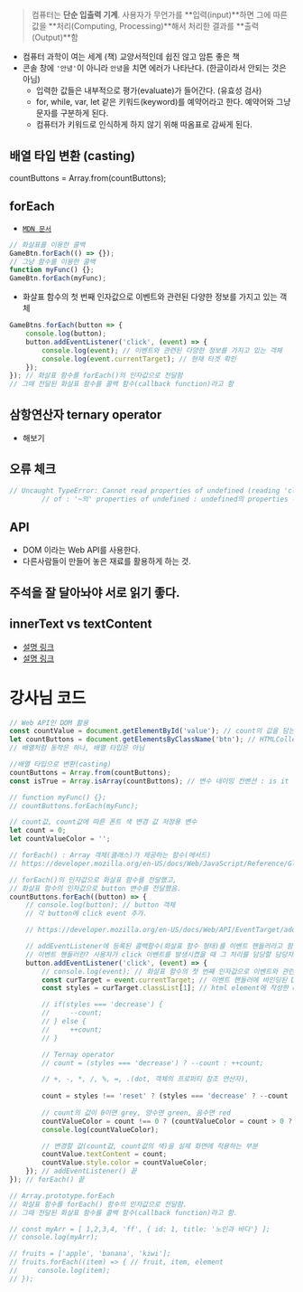 #
> 컴퓨터는 **단순 입출력 기계**. 사용자가 무언가를 **입력(input)**하면 그에 따른 값을 **처리(Computing, Processing)**해서 처리한 결과를 **출력(Output)**함

- 컴퓨터 과학이 여는 세계 (책) 교양서적인데 쉽진 않고 암튼 좋은 책
- 콘솔 창에 `'안녕'`이 아니라 `안녕`을 치면 에러가 나타난다. (한글이라서 안되는 것은 아님)
    - 입력한 값들은 내부적으로 평가(evaluate)가 들어간다. (유효성 검사)
    - for, while, var, let 같은 키워드(keyword)를 예약어라고 한다. 예약어와 그냥 문자를 구분하게 된다.
    - 컴퓨터가 키워드로 인식하게 하지 않기 위해 따옴표로 감싸게 된다.

## 배열 타입 변환 (casting)
countButtons = Array.from(countButtons);

## forEach
- [`MDN 문서`](https://developer.mozilla.org/ko/docs/Web/JavaScript/Reference/Global_Objects/Array/forEach)
```js
// 화살표를 이용한 콜백
GameBtn.forEach(() => {});
// 그냥 함수를 이용한 콜백
function myFunc() {};
GameBtn.forEach(myFunc);
```
- 화살표 함수의 첫 번째 인자값으로 이벤트와 관련된 다양한 정보를 가지고 있는 객체
```js
GameBtns.forEach(button => {
    console.log(button);
    button.addEventListener('click', (event) => {
        console.log(event); // 이벤트와 관련된 다양한 정보를 가지고 있는 객체
        console.log(event.currentTarget); // 현재 타겟 확인
    });
}); // 화살표 함수를 forEach()의 인자값으로 전달함
// 그때 전달된 화살표 함수를 콜백 함수(callback function)라고 함
```

## 삼항연산자 ternary operator
- 해보기

## 오류 체크
```js
// Uncaught TypeError: Cannot read properties of undefined (reading 'classList')
        // of : '~의' properties of undefined : undefined의 properties -> undefined.classList[1];
```

## API
- DOM 이라는 Web API를 사용한다.
- 다른사람들이 만들어 놓은 재료를 활용하게 하는 것.

## 주석을 잘 달아놔야 서로 읽기 좋다.

## innerText vs textContent
- [설명 링크](https://blog.naver.com/jhbd10004/222630020489?isInf=true)
- [설명 링크](https://hianna.tistory.com/483)

# 강사님 코드
```js
// Web API인 DOM 활용
const countValue = document.getElementById('value'); // count의 값을 담는 변수
let countButtons = document.getElementsByClassName('btn'); // HTMLCollection, 유사배열
// 배열처럼 동작은 하나, 배열 타입은 아님

//배열 타입으로 변환(casting)
countButtons = Array.from(countButtons);
const isTrue = Array.isArray(countButtons); // 변수 네이밍 컨벤션 : is it True ? "true"

// function myFunc() {};
// countButtons.forEach(myFunc);

// count값, count값에 따른 폰트 색 변경 값 저장용 변수
let count = 0;
let countValueColor = '';

// forEach() : Array 객체(클래스)가 제공하는 함수(메서드)
// https://developer.mozilla.org/en-US/docs/Web/JavaScript/Reference/Global_Objects/Array/forEach

// forEach()의 인자값으로 화살표 함수를 전달했고,
// 화살표 함수의 인자값으로 button 변수를 전달했음.
countButtons.forEach((button) => {
    // console.log(button); // button 객체
    // 각 button에 click event 추가.

    // https://developer.mozilla.org/en-US/docs/Web/API/EventTarget/addEventListener

    // addEventListener에 등록된 콜백함수(화살표 함수 형태)를 이벤트 핸들러라고 함.
    // 이벤트 핸들러란? 사용자가 click 이벤트를 발생시켰을 때 그 처리를 담당할 담당자(핸들러)
    button.addEventListener('click', (event) => {
        // console.log(event); // 화살표 함수의 첫 번째 인자값으로 이벤트와 관련된 다양한 정보를 가지고 있는 객체, e라고 써도 상관없음.
        const curTarget = event.currentTarget; // 이벤트 핸들러에 바인딩된 DOM 객체
        const styles = curTarget.classList[1]; // html element에 작성한 class의 이름을 가져오기 위한 프로퍼티

        // if(styles === 'decrease') {
        //     --count;
        // } else {
        //     ++count;
        // }

        // Ternay operator
        // count = (styles === 'decrease') ? --count : ++count;

        // +, -, *, /, %, =, .(dot, 객체의 프로퍼티 참조 연산자), 
        
        count = styles !== 'reset' ? (styles === 'decrease' ? --count : ++count) : 0;
        
        // count의 값이 0이면 grey, 양수면 green, 음수면 red
        countValueColor = count !== 0 ? (countValueColor = count > 0 ? 'green' : 'red') : 'grey';
        console.log(countValueColor);

        // 변경할 값(count값, count값의 색)을 실제 화면에 적용하는 부분
        countValue.textContent = count;
        countValue.style.color = countValueColor;
    }); // addEventListener() 끝
}); // forEach() 끝

// Array.prototype.forEach
// 화살표 함수를 forEach() 함수의 인자값으로 전달함.
// 그때 전달된 화살표 함수를 콜백 함수(callback function)라고 함.

// const myArr = [ 1,2,3,4, 'ff', { id: 1, title: '노인과 바다'} ];
// console.log(myArr);

// fruits = ['apple', 'banana', 'kiwi'];
// fruits.forEach((item) => { // fruit, item, element
//     console.log(item);
// });
```
